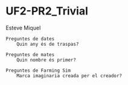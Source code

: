 # UF2-PR2_Trivial
Esteve Miquel

	Preguntes de dates
		Quin any és de traspas?

	Preguntes de mates
		Quin nombre és primer?

	Preguntes de Farming Sim
		Marca imaginaria creada per el creador?
